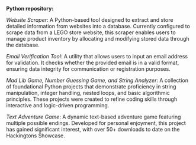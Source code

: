 **Python repository:**


_Website Scraper_:
A Python-based tool designed to extract and store detailed information from websites into a database. Currently configured to scrape data from a LEGO store website, this scraper enables users to manage product inventory by allocating and modifying stored data through the database.

_Email Verification Tool_:
A utility that allows users to input an email address for validation. It checks whether the provided email is in a valid format, ensuring data integrity for communication or registration purposes.

_Mad Lib Game, Number Guessing Game, and String Analyzer_:
A collection of foundational Python projects that demonstrate proficiency in string manipulation, integer handling, nested loops, and basic algorithmic principles. These projects were created to refine coding skills through interactive and logic-driven programming.

_Text Adventure Game_:
A dynamic text-based adventure game featuring multiple possible endings. Developed for personal enjoyment, this project has gained significant interest, with over 50+ downloads to date on the Hackingtons Showcase.
